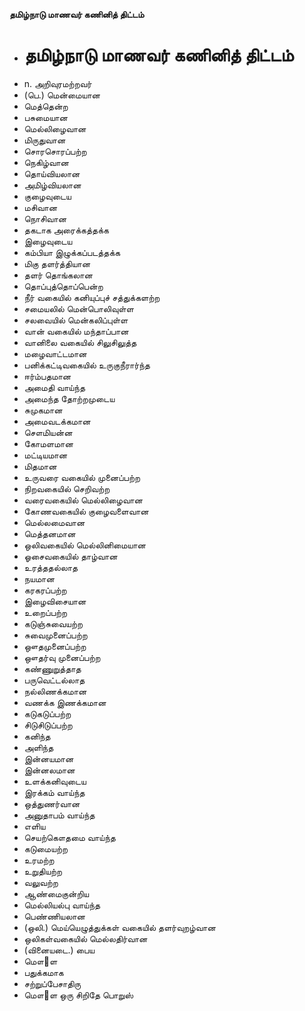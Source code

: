 **தமிழ்நாடு மாணவர் கணினித் திட்டம்**
- # தமிழ்நாடு மாணவர் கணினித் திட்டம்
- n. அறிவுரமற்றவர்
- (பெ.) மென்மையான
- மெத்தென்ற
- பசுமையான
- மெல்லிழைவான
- மிருதுவான
- சொரசொரப்பற்ற
- நெகிழ்வான
- தொய்வியலான
- அமிழ்வியலான
- குழைவுடைய
- மசிவான
- நொசிவான
- தகடாக அரைக்கத்தக்க
- இழைவுடைய
- கம்பியா இழுக்கப்படத்தக்க
- மிகு தளர்த்தியான
- தளர் தொங்கலான
- தொப்புத்தொப்பென்ற
- நீர் வகையில் கனியுப்புச் சத்துக்களற்ற
- சமையலில் மென்பொலிவுள்ள
- சலவையில் மென்கலிப்புள்ள
- வான் வகையில் மந்தாப்பான
- வானிலை வகையில் சிலுசிலுத்த
- மழைவாட்டமான
- பனிக்கட்டிவகையில் உருகுநீரார்ந்த
- ஈர்ம்பதமான
- அமைதி வாய்ந்த
- அமைந்த தோற்றமுடைய
- சுமுகமான
- அமைவடக்கமான
- சௌமியன்ன
- கோமளமான
- மட்டியமான
- மிதமான
- உருவரை வகையில் முனைப்பற்ற
- நிறவகையில் செறிவற்ற
- வரைவகையில் மெல்லிழைவான
- கோணவகையில் குழைவளைவான
- மெல்லமைவான
- மெத்தனமான
- ஒலிவகையில் மெல்லினிமையான
- ஓசைவகையில் தாழ்வான
- உரத்ததல்லாத
- நயமான
- கரகரப்பற்ற
- இழைவிசையான
- உறைப்பற்ற
- கடுஞ்சுவையற்ற
- சுவைமுனைப்பற்ற
- ஔதமுனைப்பற்ற
- ஔதர்வு முனைப்பற்ற
- கண்ணுறுத்தாத
- பருவெட்டல்லாத
- நல்லிணக்கமான
- வணக்க இணக்கமான
- கடுகடுப்பற்ற
- சிடுசிடுப்பற்ற
- கனிந்த
- அளிந்த
- இன்னயமான
- இன்னலமான
- உளக்கனிவுடைய
- இரக்கம் வாய்ந்த
- ஒத்துணர்வான
- அனுதாபம் வாய்ந்த
- எளிய
- செயற்கௌதமை வாய்ந்த
- கடுமையற்ற
- உரமற்ற
- உறுதியற்ற
- வலுவற்ற
- ஆண்மைகுன்றிய
- மெல்லியல்பு வாய்ந்த
- பெண்ணியலான
- (ஒலி.) மெய்யெழுத்துக்கள் வகையில் தளர்வுறழ்வான
- ஒலிகள்வகையில் மெல்லதிர்வான
- (வினையடை.) பைய
- மௌ஢ள
- பதுக்கமாக
- சற்றுப்பேசாதிரு
- மௌ஢ள ஒரு சிறிதே பொறுஸ்

